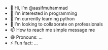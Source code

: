 - 👋 Hi, I’m @aasifmuhammad
- 👀 I’m interested in programming
- 🌱 I’m currently learning python
- 💞️ I’m looking to collaborate on professionals
- 📫 How to reach me simple message me
- 😄 Pronouns: ...
- ⚡ Fun fact: ...

<!---
aasifmuhammad/aasifmuhammad is a ✨ special ✨ repository because its `README.md` (this file) appears on your GitHub profile.
You can click the Preview link to take a look at your changes.
--->
